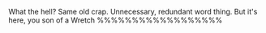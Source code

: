 What the hell? Same old crap. Unnecessary, redundant word thing. But it's here, you son of a Wretch %%%%%%%%%%%%%%%%%%
